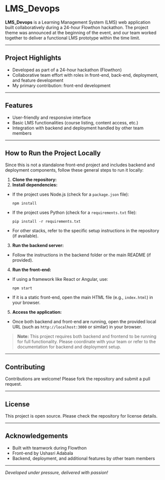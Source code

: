# LMS_Devops

**LMS_Devops** is a Learning Management System (LMS) web application built collaboratively during a 24-hour Flowthon hackathon. The project theme was announced at the beginning of the event, and our team worked together to deliver a functional LMS prototype within the time limit.

---

## Project Highlights

- Developed as part of a 24-hour hackathon (Flowthon)
- Collaborative team effort with roles in front-end, back-end, deployment, and feature development
- My primary contribution: front-end development

---

## Features

- User-friendly and responsive interface
- Basic LMS functionalities (course listing, content access, etc.)
- Integration with backend and deployment handled by other team members

---

## How to Run the Project Locally

Since this is not a standalone front-end project and includes backend and deployment components, follow these general steps to run it locally:

1. **Clone the repository:**
2. **Install dependencies:**
- If the project uses Node.js (check for a `package.json` file):
  ```
  npm install
  ```
- If the project uses Python (check for a `requirements.txt` file):
  ```
  pip install -r requirements.txt
  ```
- For other stacks, refer to the specific setup instructions in the repository (if available).

3. **Run the backend server:**
- Follow the instructions in the backend folder or the main README (if provided).

4. **Run the front-end:**
- If using a framework like React or Angular, use:
  ```
  npm start
  ```
- If it is a static front-end, open the main HTML file (e.g., `index.html`) in your browser.

5. **Access the application:**
- Once both backend and front-end are running, open the provided local URL (such as `http://localhost:3000` or similar) in your browser.

> **Note:** This project requires both backend and frontend to be running for full functionality. Please coordinate with your team or refer to the documentation for backend and deployment setup.

---

## Contributing

Contributions are welcome! Please fork the repository and submit a pull request.

---

## License

This project is open source. Please check the repository for license details.

---

## Acknowledgements

- Built with teamwork during Flowthon
- Front-end by Ushasri Adabala
- Backend, deployment, and additional features by other team members

---

*Developed under pressure, delivered with passion!*
